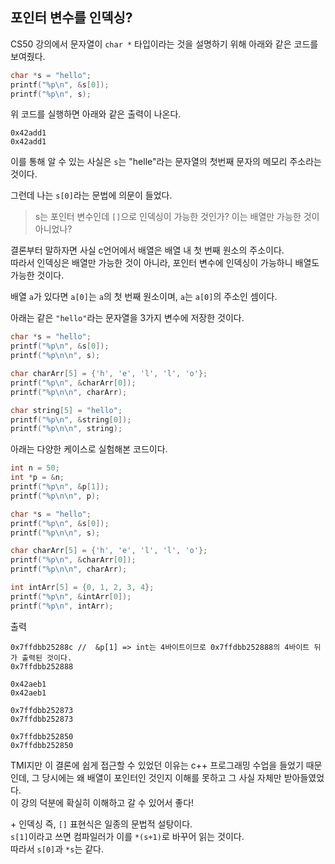 ## 포인터 변수를 인덱싱?


CS50 강의에서 문자열이 `char *` 타입이라는 것을 설명하기 위해 아래와 같은 코드를 보여줬다.
```c
char *s = "hello";
printf("%p\n", &s[0]);
printf("%p\n", s);
```
위 코드를 실행하면 아래와 같은 출력이 나온다.
```
0x42add1
0x42add1
```
이를 통해 알 수 있는 사실은 `s`는 "helle"라는 문자열의 첫번째 문자의 메모리 주소라는 것이다.

그런데 나는 `s[0]`라는 문법에 의문이 들었다.

> s는 포인터 변수인데 `[]`으로 인덱싱이 가능한 것인가? 이는 배열만 가능한 것이 아니었나?

결론부터 말하자면 사실 c언어에서 배열은 배열 내 첫 번째 원소의 주소이다. <br />
따라서 인덱싱은 배열만 가능한 것이 아니라, 포인터 변수에 인덱싱이 가능하니 배열도 가능한 것이다.

배열 `a`가 있다면 `a[0]`는 `a`의 첫 번째 원소이며, `a`는 `a[0]`의 주소인 셈이다.

아래는 같은 `"hello"`라는 문자열을 3가지  변수에 저장한 것이다.
```c
char *s = "hello";
printf("%p\n", &s[0]);
printf("%p\n\n", s);

char charArr[5] = {'h', 'e', 'l', 'l', 'o'};
printf("%p\n", &charArr[0]);
printf("%p\n\n", charArr);

char string[5] = "hello";
printf("%p\n", &string[0]);
printf("%p\n\n", string);
```

아래는 다양한 케이스로 실험해본 코드이다.
```c
int n = 50;
int *p = &n;
printf("%p\n", &p[1]);
printf("%p\n\n", p);

char *s = "hello";
printf("%p\n", &s[0]);
printf("%p\n\n", s);

char charArr[5] = {'h', 'e', 'l', 'l', 'o'};
printf("%p\n", &charArr[0]);
printf("%p\n\n", charArr);

int intArr[5] = {0, 1, 2, 3, 4};
printf("%p\n", &intArr[0]);
printf("%p\n", intArr);
```
출력
```
0x7ffdbb25288c //  &p[1] => int는 4바이트이므로 0x7ffdbb252888의 4바이트 뒤가 출력된 것이다.
0x7ffdbb252888 

0x42aeb1
0x42aeb1

0x7ffdbb252873
0x7ffdbb252873

0x7ffdbb252850
0x7ffdbb252850
```

TMI지만 이 결론에 쉽게 접근할 수 있었던 이유는 c++ 프로그래밍 수업을 들었기 때문인데, 그 당시에는 왜 배열이 포인터인 것인지 이해를 못하고 그 사실 자체만 받아들였었다. <br />
이 강의 덕분에 확실히 이해하고 갈 수 있어서 좋다!

\+ 인덱싱 즉, `[]` 표현식은 일종의 문법적 설탕이다. <br />
`s[1]`이라고 쓰면 컴파일러가 이를 `*(s+1)`로 바꾸어 읽는 것이다. <br />
따라서 `s[0]`과 `*s`는 같다.
